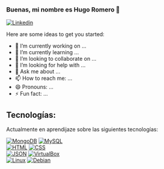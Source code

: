 ### Buenas, mi nombre es Hugo Romero 👋

[![Linkedin](https://play-lh.googleusercontent.com/kMofEFLjobZy_bCuaiDogzBcUT-dz3BBbOrIEjJ-hqOabjK8ieuevGe6wlTD15QzOqw)](https://www.linkedin.com/in/hugo-romero-domenech-b5277a257/)

Here are some ideas to get you started:

- 🔭 I’m currently working on ...
- 🌱 I’m currently learning ...
- 👯 I’m looking to collaborate on ...
- 🤔 I’m looking for help with ...
- 💬 Ask me about ...
- 📫 How to reach me: ...
- 😄 Pronouns: ...
- ⚡ Fun fact: ...

## Tecnologías:
Actualmente en aprendijaze sobre las siguientes tecnologías:

[![MongoDB](https://img.shields.io/badge/MongoDB-47A248?style=for-the-badge&logo=mongodb&logoColor=white&labelColor=101010)]()
[![MySQL](https://img.shields.io/badge/MySQL-4479A1?style=for-the-badge&logo=mysql&logoColor=white&labelColor=101010)]()
</br>
[![HTML](https://img.shields.io/badge/HTML-E34F26?style=for-the-badge&logo=html5&logoColor=white&labelColor=101010)]()
[![CSS](https://img.shields.io/badge/CSS-1572B6?style=for-the-badge&logo=css3&logoColor=white&labelColor=101010)]()
</br>
[![JSON](https://img.shields.io/badge/JSON-000000?style=for-the-badge&logo=json&logoColor=white&labelColor=101010)]()
[![VirtualBox](https://img.shields.io/badge/VirtualBox-183A61?style=for-the-badge&logo=virtualbox&logoColor=white&labelColor=101010)]()
</br>
[![Linux](https://img.shields.io/badge/Linux-FCC624?style=for-the-badge&logo=linux&logoColor=white&labelColor=101010)]()
[![Debian](https://img.shields.io/badge/Debian-A81D33?style=for-the-badge&logo=debian&logoColor=white&labelColor=101010)]()

